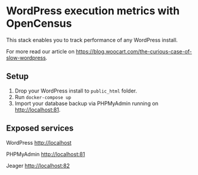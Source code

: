 # WordPress execution metrics with OpenCensus

This stack enables you to track performance of any WordPress install.

For more read our article on <https://blog.woocart.com/the-curious-case-of-slow-wordpress>.

## Setup

1. Drop your WordPress install to `public_html` folder.
2. Run `docker-compose up`
3. Import your database backup via PHPMyAdmin running on <http://localhost:81>.

## Exposed services

WordPress <http://localhost>

PHPMyAdmin <http://localhost:81>

Jeager <http://localhost:82>
